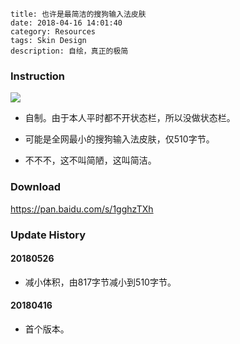 ```
title: 也许是最简洁的搜狗输入法皮肤
date: 2018-04-16 14:01:40
category: Resources
tags: Skin Design
description: 自绘，真正的极简
```

### Instruction

<img src="/res/20180416-140140-001.webp" class="no-border">

* 自制。由于本人平时都不开状态栏，所以没做状态栏。

* 可能是全网最小的搜狗输入法皮肤，仅510字节。

* 不不不，这不叫简陋，这叫简洁。

### Download

<https://pan.baidu.com/s/1gghzTXh>

### Update History

#### 20180526

* 减小体积，由817字节减小到510字节。

#### 20180416

* 首个版本。
